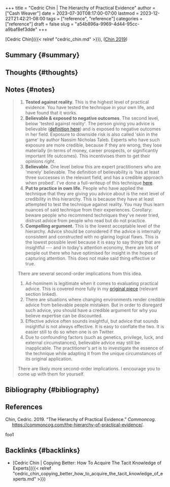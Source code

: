 +++
title = "Cedric Chin | The Hierarchy of Practical Evidence"
author = ["Cash Weaver"]
date = 2023-07-30T08:17:00-07:00
lastmod = 2023-12-22T21:42:21-08:00
tags = ["reference", "reference"]
categories = ["reference"]
draft = false
slug = "a54b896a-9969-4d44-95cc-a9baf8ef3dde"
+++

[Cedric Chin]({{< relref "cedric_chin.md" >}}), (<a href="#citeproc_bib_item_1">Chin 2019</a>)


## Summary {#summary}


## Thoughts {#thoughts}


## Notes {#notes}

> 1.  **Tested against reality.** This is the highest level of practical evidence. You have tested the technique in your own life, and have found that it works.
> 2.  **Believable &amp; exposed to negative outcomes**. The second level, below 'tested against reality'. The person giving you advice is believable ([definition here](https://commoncog.com/believability/)) and is exposed to negative outcomes in her field. Exposure to downside risk is also called 'skin in the game' by author Nassim Nicholas Taleb. Experts who have such exposure are more credible, because if they are wrong, they lose materially (in terms of money, career prospects, or significantly important life outcomes). This incentivises them to get their opinions _right_.
> 3.  **Believable**. One level below this are expert practitioners who are 'merely' believable. The definition of believability is 'has at least three successes in the relevant field, and has a credible approach when probed'. I've done a full-writeup of this technique [here](https://commoncog.com/believability/).
> 4.  **Put to practice in own life.** People who have applied the technique that they are giving you advice about is the next level of credibility in this hierarchy. This is because they have at least attempted to test the technique against reality. You may thus learn nuances of said technique from their experiences. Corollary: beware people who recommend techniques they've never tried, distrust advice from people who read but do not practice.
> 5.  **Compelling argument.** This is the lowest acceptable level of the hierarchy. Advice should be considered if the advice is internally consistent and constructed with no glaring logical flaws. This is the lowest possible level because it is easy to say things that are insightful --- and in today's attention economy, there are lots of people out there who have optimised for insight in the hopes of capturing attention. This does not make said thing effective or true.
>
> There are several second-order implications from this idea.
>
> 1.  Ad-hominem is legitimate when it comes to evaluating practical advice. This is covered more fully in my [original piece](https://commoncog.com/putting-mental-models-to-practice-part-6-a-personal-epistemology-of-practice/#evaluating-anecdata) (relevant section linked).
> 2.  There are situations where changing environments render credible advice from believable people mistaken. But in order to disregard such advice, you should have a credible argument for why you believe expertise can be discounted.
> 3.  Effective advice often sounds insightful, but advice that sounds insightful is not always effective. It is easy to conflate the two. It is easier still to do so when one is on Twitter.
> 4.  Due to confounding factors (such as genetics, privilege, luck, and external circumstances), believable advice may still be inapplicable. The practitioner's art is to investigate the essence of the technique while adapting it from the unique circumstances of its original application.
>
> There are likely more second-order implications. I encourage you to come up with them for yourself.


## Bibliography {#bibliography}

## References

<style>.csl-entry{text-indent: -1.5em; margin-left: 1.5em;}</style><div class="csl-bib-body">
  <div class="csl-entry"><a id="citeproc_bib_item_1"></a>Chin, Cedric. 2019. “The Hierarchy of Practical Evidence.” <i>Commoncog</i>. <a href="https://commoncog.com/the-hierarchy-of-practical-evidence/">https://commoncog.com/the-hierarchy-of-practical-evidence/</a>.</div>
</div>

foo1


## Backlinks {#backlinks}

-   [Cedric Chin | Copying Better: How To Acquire The Tacit Knowledge of Experts]({{< relref "cedric_chin_copying_better_how_to_acquire_the_tacit_knowledge_of_experts.md" >}})
